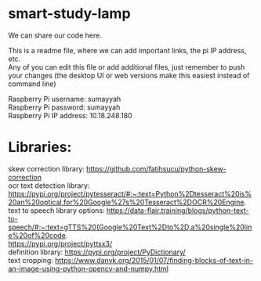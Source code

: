 # smart-study-lamp
We can share our code here. <br />

This is a readme file, where we can add important links, the pi IP address, etc. <br />
Any of you can edit this file or add additional files, just remember to push your changes (the desktop UI or web versions make this easiest instead of command line) <br />

Raspberry Pi username: sumayyah <br />
Raspberry Pi password: sumayyah <br />
Raspberry Pi IP address: 10.18.248.180 <br />
# Libraries:
skew correction library: https://github.com/fatihsucu/python-skew-correction <br />
ocr text detection library: https://pypi.org/project/pytesseract/#:~:text=Python%2Dtesseract%20is%20an%20optical,for%20Google%27s%20Tesseract%2DOCR%20Engine. <br />
text to speech library options: https://data-flair.training/blogs/python-text-to-speech/#:~:text=gTTS%20(Google%20Text%2Dto%2D,a%20single%20line%20of%20code. <br />
                                https://pypi.org/project/pyttsx3/ <br />
definition library: https://pypi.org/project/PyDictionary/ <br />
text cropping: https://www.danvk.org/2015/01/07/finding-blocks-of-text-in-an-image-using-python-opencv-and-numpy.html <br />

